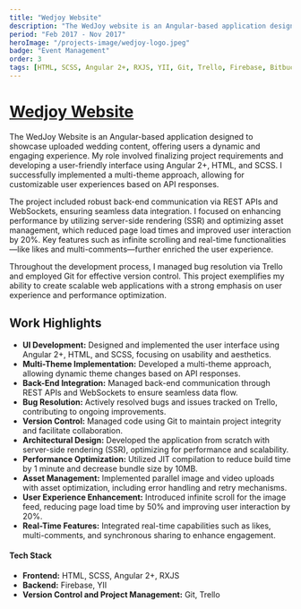 ```yaml
---
title: "Wedjoy Website"
description: "The WedJoy website is an Angular-based application designed to showcase uploaded wedding content dynamically. Leveraging a multi-theme approach, the platform enhances user experience with real-time features and optimized performance through advanced architectural design and asset management. Developed with a focus on responsiveness and user interaction, the site utilizes Angular 2+, HTML, and SCSS for a seamless interface."
period: "Feb 2017 - Nov 2017"
heroImage: "/projects-image/wedjoy-logo.jpeg"
badge: "Event Management"
order: 3
tags: [HTML, SCSS, Angular 2+, RXJS, YII, Git, Trello, Firebase, Bitbucket]
---
```


# [Wedjoy Website](https://www.mywedjoy.com/)
The WedJoy Website is an Angular-based application designed to showcase uploaded wedding content, offering users a dynamic and engaging experience. My role involved finalizing project requirements and developing a user-friendly interface using Angular 2+, HTML, and SCSS. I successfully implemented a multi-theme approach, allowing for customizable user experiences based on API responses.

The project included robust back-end communication via REST APIs and WebSockets, ensuring seamless data integration. I focused on enhancing performance by utilizing server-side rendering (SSR) and optimizing asset management, which reduced page load times and improved user interaction by 20%. Key features such as infinite scrolling and real-time functionalities—like likes and multi-comments—further enriched the user experience.

Throughout the development process, I managed bug resolution via Trello and employed Git for effective version control. This project exemplifies my ability to create scalable web applications with a strong emphasis on user experience and performance optimization.

## Work Highlights
- **UI Development:** Designed and implemented the user interface using Angular 2+, HTML, and SCSS, focusing on usability and aesthetics.
- **Multi-Theme Implementation:** Developed a multi-theme approach, allowing dynamic theme changes based on API responses.
- **Back-End Integration:** Managed back-end communication through REST APIs and WebSockets to ensure seamless data flow.
- **Bug Resolution:** Actively resolved bugs and issues tracked on Trello, contributing to ongoing improvements.
- **Version Control:** Managed code using Git to maintain project integrity and facilitate collaboration.
- **Architectural Design:** Developed the application from scratch with server-side rendering (SSR), optimizing for performance and scalability.
- **Performance Optimization:** Utilized JIT compilation to reduce build time by 1 minute and decrease bundle size by 10MB.
- **Asset Management:** Implemented parallel image and video uploads with asset optimization, including error handling and retry mechanisms.
- **User Experience Enhancement:** Introduced infinite scroll for the image feed, reducing page load time by 50% and improving user interaction by 20%.
- **Real-Time Features:** Integrated real-time capabilities such as likes, multi-comments, and synchronous sharing to enhance engagement.

#### Tech Stack
- **Frontend:** HTML, SCSS, Angular 2+, RXJS
- **Backend:** Firebase, YII
- **Version Control and Project Management:** Git, Trello
